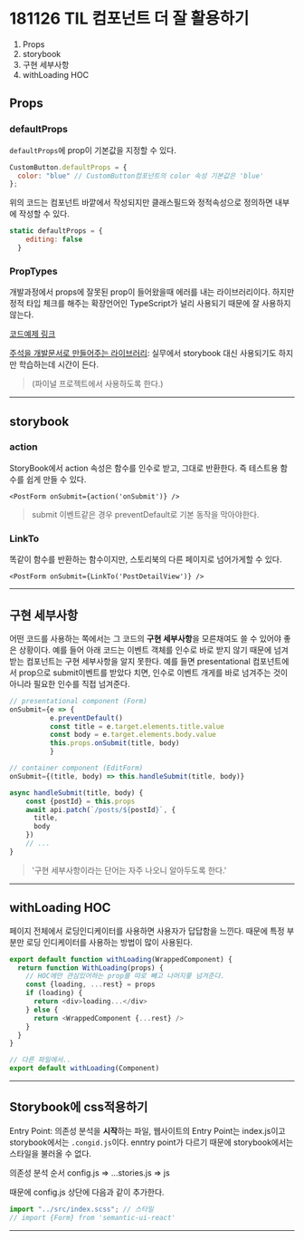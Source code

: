 # 181126 TIL 컴포넌트 더 잘 활용하기

1. Props
2. storybook
3. 구현 세부사항
4. withLoading HOC

## Props

### defaultProps

`defaultProps`에 prop이 기본값을 지정할 수 있다.

```js
CustomButton.defaultProps = {
  color: "blue" // CustomButton컴포넌트의 color 속성 기본값은 'blue'
};
```

위의 코드는 컴포넌트 바깥에서 작성되지만 클래스필드와 정적속성으로 정의하면 내부에 작성할 수 있다.

```js
static defaultProps = {
    editing: false
  }
```

### PropTypes

개발과정에서 props에 잘못된 prop이 들어왔을때 에러를 내는 라이브러리이다. 하지만 정적 타입 체크를 해주는 확장언어인 TypeScript가 널리 사용되기 때문에 잘 사용하지 않는다.

[코드예제 링크](https://reactjs-org-ko.netlify.com/docs/typechecking-with-proptypes.html#proptypes)

[주석을 개발문서로 만들어주는 라이브러리](https://react-styleguidist.js.org/): 실무에서 storybook 대신 사용되기도 하지만 학습하는데 시간이 든다.

> (파이널 프로젝트에서 사용하도록 한다.)

---

## storybook

### action

StoryBook에서 action 속성은 함수를 인수로 받고, 그대로 반환한다. 즉 테스트용 함수를 쉽게 만들 수 있다.

`<PostForm onSubmit={action('onSubmit')} />`

> submit 이벤트같은 경우 preventDefault로 기본 동작을 막아야한다.

### LinkTo

똑같이 함수를 반환하는 함수이지만, 스토리북의 다른 페이지로 넘어가게할 수 있다.

`<PostForm onSubmit={LinkTo('PostDetailView')} />`

---

## 구현 세부사항

어떤 코드를 사용하는 쪽에서는 그 코드의 **구현 세부사항**을 모른채여도 쓸 수 있어야 좋은 상황이다. 예를 들어 아래 코드는 이벤트 객체를 인수로 바로 받지 않기 때문에 넘겨받는 컴포넌트는 구현 세부사항을 알지 못한다. 예를 들면 presentational 컴포넌트에서 prop으로 submit이벤트를 받았다 치면, 인수로 이벤트 개게를 바로 넘겨주는 것이 아니라 필요한 인수를 직접 넘겨준다.

```js
// presentational component (Form)
onSubmit={e => {
          e.preventDefault()
          const title = e.target.elements.title.value
          const body = e.target.elements.body.value
          this.props.onSubmit(title, body)
          }

// container component (EditForm)
onSubmit={(title, body) => this.handleSubmit(title, body)}

async handleSubmit(title, body) {
    const {postId} = this.props
    await api.patch(`/posts/${postId}`, {
      title,
      body
    })
    // ...
}
```

> '구현 세부사항이라는 단어는 자주 나오니 알아두도록 한다.'

---

## withLoading HOC

페이지 전체에서 로딩인디케이터를 사용하면 사용자가 답답함을 느낀다. 때문에 특정 부분만 로딩 인디케이터를 사용하는 방법이 많이 사용된다.

```js
export default function withLoading(WrappedComponent) {
  return function WithLoading(props) {
    // HOC에만 관심있어하는 prop를 따로 빼고 나머지릏 넘겨준다.
    const {loading, ...rest} = props
    if (loading) {
      return <div>loading...</div>
    } else {
      return <WrappedComponent {...rest} />
    }
  }
}

// 다른 파일에서..
export default withLoading(Component)
```

---

## Storybook에 css적용하기

Entry Point: 의존성 분석을 **시작**하는 파일, 웹사이트의 Entry Point는 index.js이고 storybook에서는 `.congid.js`이다. enntry point가 다르기 때문에 storybook에서는 스타일을 불러올 수 없다.

의존성 분석 순서 config.js => ...stories.js => js

때문에 config.js 상단에 다음과 같이 추가한다.

```js
import "../src/index.scss"; // 스타일
// import {Form} from 'semantic-ui-react'
```

---
